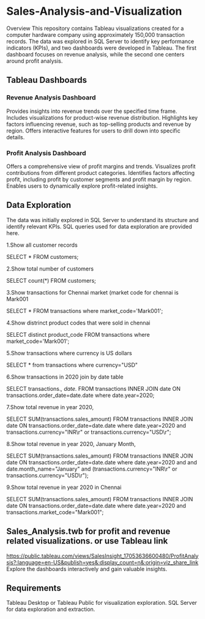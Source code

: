 #  Sales-Analysis-and-Visualization
Overview
This repository contains Tableau visualizations created for a computer hardware company using approximately 150,000 transaction records. The data was explored in SQL Server to identify key performance indicators (KPIs), and two dashboards were developed in Tableau. The first dashboard focuses on revenue analysis, while the second one centers around profit analysis.

## Tableau Dashboards
### Revenue Analysis Dashboard

Provides insights into revenue trends over the specified time frame.
Includes visualizations for product-wise revenue distribution.
Highlights key factors influencing revenue, such as top-selling products and revenue by region.
Offers interactive features for users to drill down into specific details.

### Profit Analysis Dashboard

Offers a comprehensive view of profit margins and trends.
Visualizes profit contributions from different product categories.
Identifies factors affecting profit, including profit by customer segments and profit margin by region.
Enables users to dynamically explore profit-related insights.

## Data Exploration
The data was initially explored in SQL Server to understand its structure and identify relevant KPIs.
SQL queries used for data exploration are provided here.

1.Show all customer records

SELECT * FROM customers;

2.Show total number of customers

SELECT count(*) FROM customers;

3.Show transactions for Chennai market (market code for chennai is Mark001

SELECT * FROM transactions where market_code='Mark001';

4.Show distrinct product codes that were sold in chennai

SELECT distinct product_code FROM transactions where market_code='Mark001';

5.Show transactions where currency is US dollars

SELECT * from transactions where currency="USD"

6.Show transactions in 2020 join by date table

SELECT transactions.*, date.* FROM transactions INNER JOIN date ON transactions.order_date=date.date where date.year=2020;

7.Show total revenue in year 2020,

SELECT SUM(transactions.sales_amount) FROM transactions INNER JOIN date ON transactions.order_date=date.date where date.year=2020 and transactions.currency="INR\r" or transactions.currency="USD\r";

8.Show total revenue in year 2020, January Month,

SELECT SUM(transactions.sales_amount) FROM transactions INNER JOIN date ON transactions.order_date=date.date where date.year=2020 and and date.month_name="January" and (transactions.currency="INR\r" or transactions.currency="USD\r");

9.Show total revenue in year 2020 in Chennai

SELECT SUM(transactions.sales_amount) FROM transactions INNER JOIN date ON transactions.order_date=date.date where date.year=2020 and transactions.market_code="Mark001";

## Sales_Analysis.twb for profit and revenue related visualizations. or use Tableau link 
https://public.tableau.com/views/SalesInsight_17053636600480/ProfitAnalysis?:language=en-US&publish=yes&:display_count=n&:origin=viz_share_link
Explore the dashboards interactively and gain valuable insights.

## Requirements

Tableau Desktop or Tableau Public for visualization exploration.
SQL Server for data exploration and extraction.


